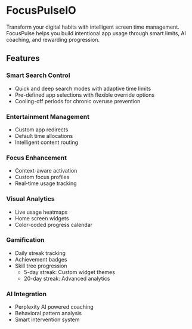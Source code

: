 # FocusPulseIO
Transform your digital habits with intelligent screen time management. FocusPulse helps you build intentional app usage through smart limits, AI coaching, and rewarding progression.

## Features

### Smart Search Control
- Quick and deep search modes with adaptive time limits
- Pre-defined app selections with flexible override options
- Cooling-off periods for chronic overuse prevention

### Entertainment Management
- Custom app redirects
- Default time allocations
- Intelligent content routing

### Focus Enhancement
- Context-aware activation
- Custom focus profiles
- Real-time usage tracking

### Visual Analytics
- Live usage heatmaps
- Home screen widgets
- Color-coded progress calendar

### Gamification
- Daily streak tracking
- Achievement badges
- Skill tree progression
  - 5-day streak: Custom widget themes
  - 20-day streak: Advanced analytics

### AI Integration
- Perplexity AI powered coaching
- Behavioral pattern analysis
- Smart intervention system
